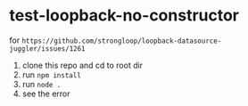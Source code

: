 # test-loopback-no-constructor
for `https://github.com/strongloop/loopback-datasource-juggler/issues/1261`

1. clone this repo and cd to root dir
2. run `npm install`
3. run `node .`
4. see the error
